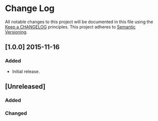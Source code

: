 # Change Log
All notable changes to this project will be documented in this file using the [Keep a CHANGELOG](http://keepachangelog.com/) principles.
This project adheres to [Semantic Versioning](http://semver.org/).

## [1.0.0] 2015-11-16
### Added
- Initial release.

## [Unreleased]
### Added
### Changed


